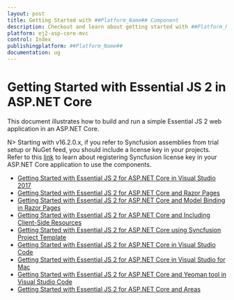 ```yaml
---
layout: post
title: Getting Started with ##Platform_Name## Component
description: Checkout and learn about getting started with ##Platform_Name## component of Syncfusion Essential JS 2 and more details.
platform: ej2-asp-core-mvc
control: Index
publishingplatform: ##Platform_Name##
documentation: ug
---
```


# Getting Started with Essential JS 2 in ASP.NET Core

This document illustrates how to build and run a simple Essential JS 2 web application in an ASP.NET Core.

N> Starting with v16.2.0.x, if you refer to Syncfusion assemblies from trial setup or NuGet feed, you should include a license key in your projects. Refer to this [link](https://help.syncfusion.com/common/essential-studio/licensing/license-key) to learn about registering Syncfusion license key in your ASP.NET Core application to use the components.

* [Getting Started with Essential JS 2 for ASP.NET Core in Visual Studio 2017](visual-studio-2017)
* [Getting Started with Essential JS 2 for ASP.NET Core and Razor Pages](razor-pages)
* [Getting Started with Essential JS 2 for ASP.NET Core and Model Binding in Razor Pages](page-model-binding)
* [Getting Started with Essential JS 2 for ASP.NET Core and Including Client-Side Resources](client-side-resource)
* [Getting Started with Essential JS 2 for ASP.NET Core using Syncfusion Project Template](project-template)
* [Getting Started with Essential JS 2 for ASP.NET Core in Visual Studio Code](vscode)
* [Getting Started with Essential JS 2 for ASP.NET Core in Visual Studio for Mac](visual-studio-mac)
* [Getting Started with Essential JS 2 for ASP.NET Core and Yeoman tool in Visual Studio Code](yeoman)
* [Getting Started with Essential JS 2 for ASP.NET Core and Areas](areas)
